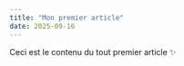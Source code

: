 ```yaml
---
title: "Mon premier article"
date: 2025-09-16
---
```


Ceci est le contenu du tout premier article ✨
